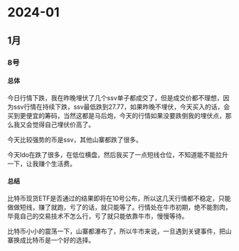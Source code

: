 # 2024-01

## 1月

### 8号

#### 总体

今日行情下跌，我在昨晚埋伏了几个ssv单子都成交了，但是成交价都不理想，因为ssv行情在持续下跌，ssv最低跌到27.77，如果昨晚不埋伏，今天买入的话，会买到更便宜的筹码，当然这都是马后炮，今天的行情如果没要跌倒我的埋伏点，那么我又会觉得自己埋伏价高了。

今天比较强势的币是ssv，其他山寨都跌了很多。

今天ldo在跌了很多，在低位横盘，然后我买了一点短线仓位，不知道能不能拉升一下，让我赚个生活费。

#### 总结

比特币现货ETF是否通过的结果即将在10号公布，所以这几天行情都不稳定，只能做做短线，赚了就跑，亏了的话，就只能等了。行情处在牛市初期，绝不能割肉，毕竟自己的交易技术不怎么行，亏了就只能依靠牛市，慢慢等待。

比特币小小的震荡一下，山寨都瀑布了，所以牛市来说，一旦遇到关键事件，把山寨换成比特币是一个好的选择。
